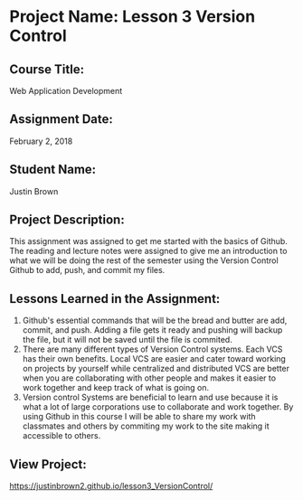 # Project Name:  Lesson 3 Version Control


## Course Title:
Web Application Development

## Assignment Date:  
February 2, 2018

## Student Name:  
Justin Brown

## Project Description:
This assignment was assigned to get me started with the basics of Github. The reading and lecture notes were assigned to give me an introduction to what we will be doing the rest of the semester using the Version Control Github to add, push, and commit my files.

## Lessons Learned in the Assignment:
1. Github's essential commands that will be the bread and butter are add, commit, and push. Adding a file gets it ready and pushing will backup the file, but it will not be saved until the file is commited. 
2. There are many different types of Version Control systems. Each VCS has their own benefits. Local VCS are easier and cater toward working on projects by yourself while centralized and distributed VCS are better when you are collaborating with other people and makes it easier to work together and keep track of what is going on. 
3. Version control Systems are beneficial to learn and use because it is what a lot of large corporations use to collaborate and work together. By using Github in this course I will be able to share my work with classmates and others by commiting my work to the site making it accessible to others. 

## View Project:
https://justinbrown2.github.io/lesson3_VersionControl/

